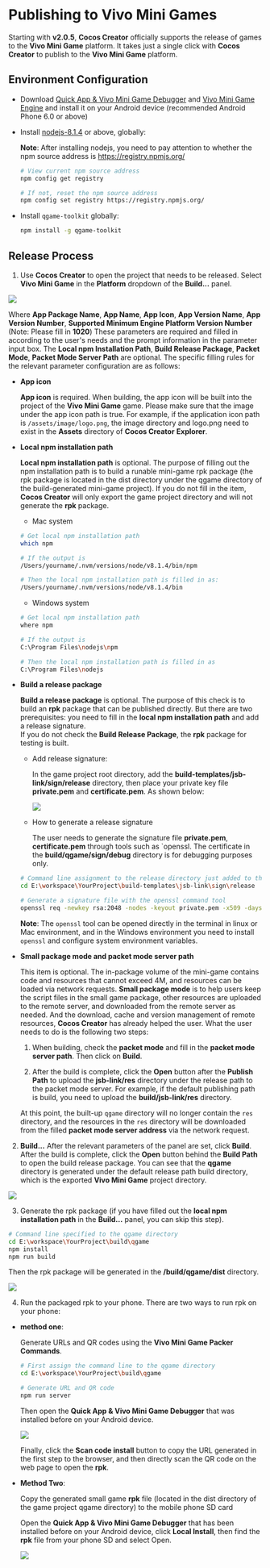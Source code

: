 # Publishing to Vivo Mini Games

Starting with __v2.0.5__, __Cocos Creator__ officially supports the release of games to the __Vivo Mini Game__ platform. It takes just a single click with __Cocos Creator__ to publish to the __Vivo Mini Game__ platform.

## Environment Configuration

- Download [Quick App & Vivo Mini Game Debugger](https://dev.vivo.com.cn/documentCenter/doc/163) and [Vivo Mini Game Engine](https://dev.vivo.com.cn/documentCenter/doc/163) and install it on your Android device (recommended Android Phone 6.0 or above)

- Install [nodejs-8.1.4](https://nodejs.org/zh-cn/download/) or above, globally:

    **Note**: After installing nodejs, you need to pay attention to whether the npm source address is https://registry.npmjs.org/

    ```bash
    # View current npm source address
    npm config get registry

    # If not, reset the npm source address
    npm config set registry https://registry.npmjs.org/
    ```

- Install `qgame-toolkit` globally:

    ```bash
    npm install -g qgame-toolkit
    ```

## Release Process

1. Use __Cocos Creator__ to open the project that needs to be released. Select **Vivo Mini Game** in the **Platform** dropdown of the **Build...** panel.

![](./publish-vivo-instant-games/build.png)

Where **App Package Name**, **App Name**, **App Icon**, **App Version Name**, **App Version Number**, **Supported Minimum Engine Platform Version Number** (Note: Please fill in **1020**) These parameters are required and filled in according to the user's needs and the prompt information in the parameter input box. The **Local npm Installation Path**, **Build Release Package**, **Packet Mode**, **Packet Mode Server Path** are optional. The specific filling rules for the relevant parameter configuration are as follows:

- **App icon**

  **App icon** is required. When building, the app icon will be built into the project of the __Vivo Mini Game__ game. Please make sure that the image under the app icon path is true. For example, if the application icon path is `/assets/image/logo.png`, the image directory and logo.png need to exist in the **Assets** directory of __Cocos Creator__ **Explorer**.

- **Local npm installation path**

  **Local npm installation path** is optional. The purpose of filling out the npm installation path is to build a runable mini-game rpk package (the rpk package is located in the dist directory under the qgame directory of the build-generated mini-game project). If you do not fill in the item, __Cocos Creator__ will only export the game project directory and will not generate the **rpk** package.

    - Mac system

    ```bash
    # Get local npm installation path
    which npm

    # If the output is
    /Users/yourname/.nvm/versions/node/v8.1.4/bin/npm

    # Then the local npm installation path is filled in as:
    /Users/yourname/.nvm/versions/node/v8.1.4/bin
    ```

    - Windows system

    ```bash
    # Get local npm installation path
    where npm

    # If the output is
    C:\Program Files\nodejs\npm

    # Then the local npm installation path is filled in as
    C:\Program Files\nodejs
    ```

- **Build a release package**

  **Build a release package** is optional. The purpose of this check is to build an **rpk** package that can be published directly. But there are two prerequisites: you need to fill in the **local npm installation path** and add a release signature. <br>
  If you do not check the **Build Release Package**, the **rpk** package for testing is built.

    - Add release signature:

      In the game project root directory, add the **build-templates/jsb-link/sign/release** directory, then place your private key file **private.pem** and **certificate.pem**. As shown below:

      ![](./publish-vivo-instant-games/sign_release_path.png)

    - How to generate a release signature

      The user needs to generate the signature file **private.pem**, **certificate.pem** through tools such as `openssl. The certificate in the **build/qgame/sign/debug** directory is for debugging purposes only.

    ```bash
    # Command line assignment to the release directory just added to the root directory of the game
    cd E:\workspace\YourProject\build-templates\jsb-link\sign\release

    # Generate a signature file with the openssl command tool
    openssl req -newkey rsa:2048 -nodes -keyout private.pem -x509 -days 3650 -out certificate.pem
    ```

  **Note**: The `openssl` tool can be opened directly in the terminal in linux or Mac environment, and in the Windows environment you need to install `openssl` and configure system environment variables.

- **Small package mode and packet mode server path**

  This item is optional. The in-package volume of the mini-game contains code and resources that cannot exceed 4M, and resources can be loaded via network requests. **Small package mode** is to help users keep the script files in the small game package, other resources are uploaded to the remote server, and downloaded from the remote server as needed. And the download, cache and version management of remote resources, __Cocos Creator__ has already helped the user. What the user needs to do is the following two steps:

  1. When building, check the **packet mode** and fill in the **packet mode server path**. Then click on **Build**.

  2. After the build is complete, click the **Open** button after the **Publish Path** to upload the **jsb-link/res** directory under the release path to the packet mode server. For example, if the default publishing path is build, you need to upload the **build/jsb-link/res** directory.

  At this point, the built-up `qgame` directory will no longer contain the `res` directory, and the resources in the `res` directory will be downloaded from the filled **packet mode server address** via the network request.

2.  **Build...** After the relevant parameters of the panel are set, click **Build**. After the build is complete, click the **Open** button behind the **Build Path** to open the build release package. You can see that the **qgame** directory is generated under the default release path build directory, which is the exported __Vivo Mini Game__ project directory.

![](./publish-vivo-instant-games/package.png)

3. Generate the rpk package (if you have filled out the **local npm installation path** in the **Build...** panel, you can skip this step).

```bash
# Command line specified to the qgame directory
cd E:\workspace\YourProject\build\qgame
npm install
npm run build
```

Then the rpk package will be generated in the **/build/qgame/dist** directory.

![](./publish-vivo-instant-games/rpk.png)

4. Run the packaged rpk to your phone. There are two ways to run rpk on your phone:

- **method one**:

    Generate URLs and QR codes using the __Vivo Mini Game Packer Commands__.

    ```bash
    # First assign the command line to the qgame directory
    cd E:\workspace\YourProject\build\qgame

    # Generate URL and QR code
    npm run server
    ```

    Then open the **Quick App & Vivo Mini Game Debugger** that was installed before on your Android device.

    ![](./publish-vivo-instant-games/vivo-instant_scan_install.jpg)

    Finally, click the **Scan code install** button to copy the URL generated in the first step to the browser, and then directly scan the QR code on the web page to open the **rpk**.

- **Method Two**:

    Copy the generated small game **rpk** file (located in the dist directory of the game project qgame directory) to the mobile phone SD card

    Open the **Quick App & Vivo Mini Game Debugger** that has been installed before on your Android device, click **Local Install**, then find the **rpk** file from your phone SD and select Open.

    ![](./publish-vivo-instant-games/vivo-instant_native_install.jpg)
